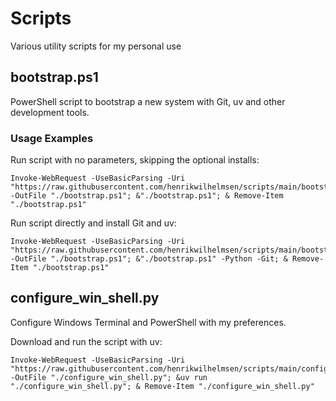 # Scripts

Various utility scripts for my personal use

## bootstrap.ps1

PowerShell script to bootstrap a new system with Git, uv and other development tools.

### Usage Examples

Run script with no parameters, skipping the optional installs:

```shell
Invoke-WebRequest -UseBasicParsing -Uri "https://raw.githubusercontent.com/henrikwilhelmsen/scripts/main/bootstrap.ps1" -OutFile "./bootstrap.ps1"; &"./bootstrap.ps1"; & Remove-Item "./bootstrap.ps1"
```

Run script directly and install Git and uv:

```shell
Invoke-WebRequest -UseBasicParsing -Uri "https://raw.githubusercontent.com/henrikwilhelmsen/scripts/main/bootstrap.ps1" -OutFile "./bootstrap.ps1"; &"./bootstrap.ps1" -Python -Git; & Remove-Item "./bootstrap.ps1"
```

## configure_win_shell.py

Configure Windows Terminal and PowerShell with my preferences.

Download and run the script with uv:

```shell
Invoke-WebRequest -UseBasicParsing -Uri "https://raw.githubusercontent.com/henrikwilhelmsen/scripts/main/configure_win_shell.py" -OutFile "./configure_win_shell.py"; &uv run "./configure_win_shell.py"; & Remove-Item "./configure_win_shell.py"
```
